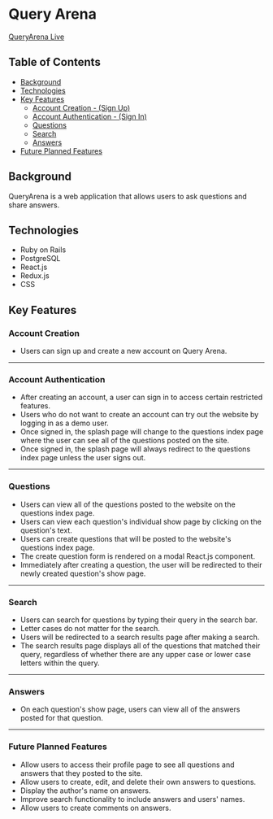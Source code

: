 # Query Arena

[QueryArena Live](https://query-arena.herokuapp.com/#/)

## Table of Contents
* [Background](#background)
* [Technologies](#technologies)
* [Key Features](#key-features)
  * [Account Creation - (Sign Up)](#account-creation)
  * [Account Authentication - (Sign In)](#account-authentication)
  * [Questions](#questions)
  * [Search](#search)
  * [Answers](#answers)
* [Future Planned Features](#future-planned-features)


## Background
QueryArena is a web application that allows users to ask questions and share answers.

## Technologies
* Ruby on Rails
* PostgreSQL
* React.js
* Redux.js
* CSS

## Key Features

### Account Creation
* Users can sign up and create a new account on Query Arena.

---

### Account Authentication
* After creating an account, a user can sign in to access certain restricted features.
* Users who do not want to create an account can try out the website by logging in as a demo user.
* Once signed in, the splash page will change to the questions index page where the user can see all of the questions posted on the site.
* Once signed in, the splash page will always redirect to the questions index page unless the user signs out.

---

### Questions
* Users can view all of the questions posted to the website on the questions index page.
* Users can view each question's individual show page by clicking on the question's text.
* Users can create questions that will be posted to the website's questions index page.
* The create question form is rendered on a modal React.js component.
* Immediately after creating a question, the user will be redirected to their newly created question's show page.

---

### Search
* Users can search for questions by typing their query in the search bar.
* Letter cases do not matter for the search.
* Users will be redirected to a search results page after making a search.
* The search results page displays all of the questions that matched their query, regardless of whether there are any upper case or lower case letters within the query.

---

### Answers
* On each question's show page, users can view all of the answers posted for that question.

---

### Future Planned Features
* Allow users to access their profile page to see all questions and answers that they posted to the site.
* Allow users to create, edit, and delete their own answers to questions.
* Display the author's name on answers.
* Improve search functionality to include answers and users' names.
* Allow users to create comments on answers.
